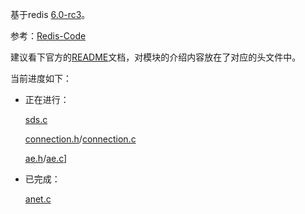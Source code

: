 基于redis [6.0-rc3](https://github.com/antirez/redis/archive/6.0-rc3.tar.gz)。

参考：[Redis-Code](https://github.com/linyiqun/Redis-Code)

建议看下官方的[README](./README-Original.md)文档，对模块的介绍内容放在了对应的头文件中。

当前进度如下：

- 正在进行：

  [sds.c](./src/sds.c)

  [connection.h](./src/connection.h)/[connection.c](./src/connection.c)

  [ae.h](./src/ae.h)/[ae.c](./src/ae.c)]

- 已完成：

  [anet.c](./src/anet.c)